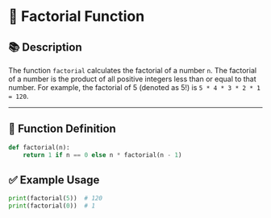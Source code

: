 # 🧮 Factorial Function

## 📚 Description
The function `factorial` calculates the factorial of a number `n`. The factorial of a number is the product of all positive integers less than or equal to that number. For example, the factorial of 5 (denoted as 5!) is `5 * 4 * 3 * 2 * 1 = 120`.

---

## 📐 Function Definition

```python
def factorial(n):
    return 1 if n == 0 else n * factorial(n - 1)
```
## ✅ Example Usage
```python
print(factorial(5))  # 120
print(factorial(0))  # 1
```
